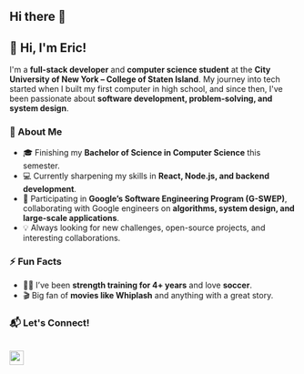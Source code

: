 ## Hi there 👋

## 👋 Hi, I'm Eric!
I'm a **full-stack developer** and **computer science student** at the **City University of New York – College of Staten Island**. My journey into tech started when I built my first computer in high school, and since then, I've been passionate about **software development, problem-solving, and system design**.  
### 🚀 About Me  
- 🎓 Finishing my **Bachelor of Science in Computer Science** this semester.  
- 💻 Currently sharpening my skills in **React, Node.js, and backend development**.  
- 🔬 Participating in **Google’s Software Engineering Program (G-SWEP)**, collaborating with Google engineers on **algorithms, system design, and large-scale applications**.  
- 💡 Always looking for new challenges, open-source projects, and interesting collaborations.  

### ⚡ Fun Facts  
- 🏋️‍♂️ I’ve been **strength training for 4+ years** and love **soccer**.  
- 🎬 Big fan of **movies like Whiplash** and anything with a great story.  

### 📬 Let's Connect!  
<br />

<a href="https://www.linkedin.com/in/eric-zwierzynski/">
  <img src="https://img.shields.io/badge/linkedin-0077B5?style=for-the-badge&labelColor=0077B5" height="25">
</a>
